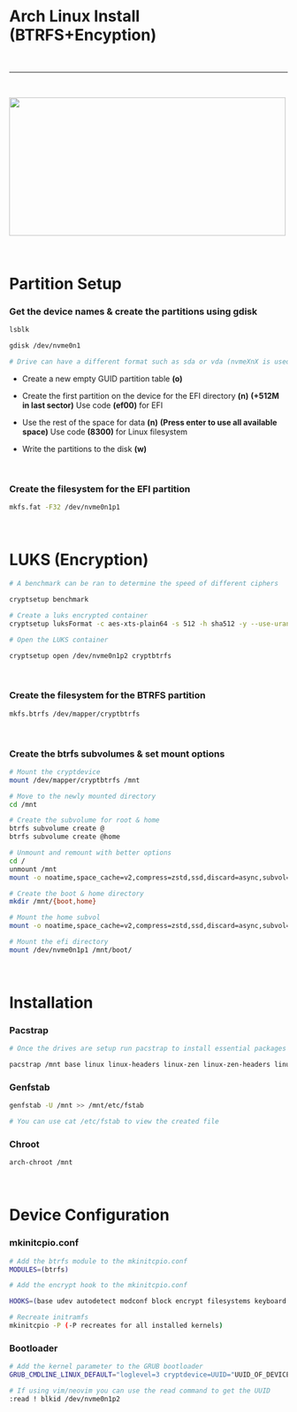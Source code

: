 # **Arch Linux Install (BTRFS+Encyption)**

&nbsp;

---
&nbsp;  

<img src="https://infraops.info/content/images/2021/01/btrfs-logo-2.png" width="500" height="250">


&nbsp;
# **Partition Setup**

### **Get the device names & create the partitions using gdisk**
```bash
lsblk

gdisk /dev/nvme0n1

# Drive can have a different format such as sda or vda (nvmeXnX is used for NVME drives)
```
* Create a new empty GUID partition table **(o)**

* Create the first partition on the device for the EFI directory **(n)** **(+512M in last sector)** Use code **(ef00)** for EFI 

* Use the rest of the space for data **(n)** **(Press enter to use all available space)** Use code **(8300)** for Linux filesystem

* Write the partitions to the disk **(w)**
 
 &nbsp;

 

### **Create the filesystem for the EFI partition**
```bash
mkfs.fat -F32 /dev/nvme0n1p1
```

&nbsp;

# **LUKS (Encryption)**
```bash
# A benchmark can be ran to determine the speed of different ciphers

cryptsetup benchmark

# Create a luks encrypted container 
cryptsetup luksFormat -c aes-xts-plain64 -s 512 -h sha512 -y --use-urandom /dev/nvme0n1p2

# Open the LUKS container

cryptsetup open /dev/nvme0n1p2 cryptbtrfs
```

&nbsp;

### **Create the filesystem for the BTRFS partition**
```bash
mkfs.btrfs /dev/mapper/cryptbtrfs
```

&nbsp;

### **Create the btrfs subvolumes & set mount options**
```bash
# Mount the cryptdevice 
mount /dev/mapper/cryptbtrfs /mnt

# Move to the newly mounted directory
cd /mnt

# Create the subvolume for root & home
btrfs subvolume create @
btrfs subvolume create @home

# Unmount and remount with better options
cd /
unmount /mnt
mount -o noatime,space_cache=v2,compress=zstd,ssd,discard=async,subvol=@ /dev/mapper/cryptbtrfs /mnt

# Create the boot & home directory
mkdir /mnt/{boot,home}

# Mount the home subvol
mount -o noatime,space_cache=v2,compress=zstd,ssd,discard=async,subvol=@home /dev/mapper/cryptbtrfs /mnt/home/

# Mount the efi directory
mount /dev/nvme0n1p1 /mnt/boot/
```

&nbsp;

# **Installation** 
### **Pacstrap**
```bash
# Once the drives are setup run pacstrap to install essential packages to the newly mounted system at /mnt

pacstrap /mnt base linux linux-headers linux-zen linux-zen-headers linux-firmware sof-firmware amd-ucode git neovim reflector man-db dosfstools btrfs-progs
```
### **Genfstab**
```bash
genfstab -U /mnt >> /mnt/etc/fstab

# You can use cat /etc/fstab to view the created file
```
### **Chroot**
```bash
arch-chroot /mnt
```
&nbsp;

# **Device Configuration**
### **mkinitcpio.conf**
```bash
# Add the btrfs module to the mkinitcpio.conf
MODULES=(btrfs)

# Add the encrypt hook to the mkinitcpio.conf

HOOKS=(base udev autodetect modconf block encrypt filesystems keyboard fsck)

# Recreate initramfs
mkinitcpio -P (-P recreates for all installed kernels)
```
### **Bootloader**
```bash
# Add the kernel parameter to the GRUB bootloader
GRUB_CMDLINE_LINUX_DEFAULT="loglevel=3 cryptdevice=UUID="UUID_OF_DEVICE:cryptbtrfs root=/dev/mapper/cryptbtrfs

# If using vim/neovim you can use the read command to get the UUID
:read ! blkid /dev/nvme0n1p2
```
